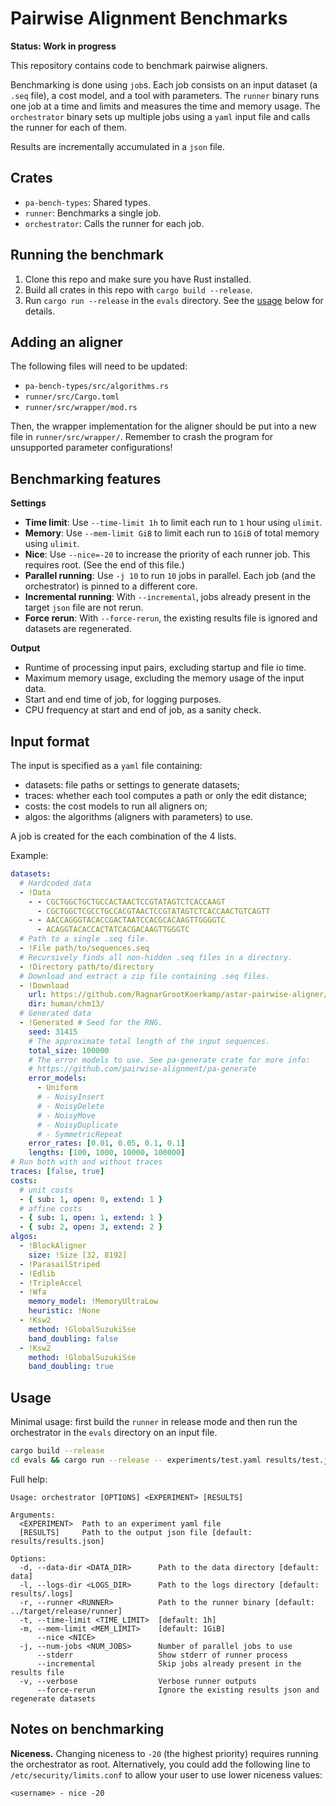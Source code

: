 # Pairwise Alignment Benchmarks

**Status: Work in progress**

This repository contains code to benchmark pairwise aligners.

Benchmarking is done using `job`s. Each job consists on an input dataset (a
`.seq` file), a cost model, and a tool with parameters. The `runner` binary runs one
job at a time and limits and measures the time and memory usage. The
`orchestrator` binary sets up multiple jobs using a `yaml` input file and calls the runner for each of them.

Results are incrementally accumulated in a `json` file.

## Crates

- `pa-bench-types`: Shared types.
- `runner`: Benchmarks a single job.
- `orchestrator`: Calls the runner for each job.

## Running the benchmark

1. Clone this repo and make sure you have Rust installed.
2. Build all crates in this repo with `cargo build --release`.
3. Run `cargo run --release` in the `evals` directory. See the [usage](#usage) below for details.

## Adding an aligner

The following files will need to be updated:

- `pa-bench-types/src/algorithms.rs`
- `runner/src/Cargo.toml`
- `runner/src/wrapper/mod.rs`

Then, the wrapper implementation for the aligner should be put into a new file
in `runner/src/wrapper/`. Remember to crash the program for unsupported parameter
configurations!

## Benchmarking features

**Settings**

- **Time limit**: Use `--time-limit 1h` to limit each run to `1` hour using `ulimit`.
- **Memory**: Use `--mem-limit GiB` to limit each run to `1GiB` of total memory using `ulimit`.
- **Nice**: Use `--nice=-20` to increase the priority of each runner job. This
  requires root. (See the end of this file.)
- **Parallel running**: Use `-j 10` to run `10` jobs in parallel. Each job (and
  the orchestrator) is pinned to a different core.
- **Incremental running**: With `--incremental`, jobs already present
  in the target `json` file are not rerun.
- **Force rerun**: With `--force-rerun`, the existing results file is ignored
  and datasets are regenerated.

**Output**

- Runtime of processing input pairs, excluding startup and file io time.
- Maximum memory usage, excluding the memory usage of the input data.
- Start and end time of job, for logging purposes.
- CPU frequency at start and end of job, as a sanity check.

## Input format

The input is specified as a `yaml` file containing:

- datasets: file paths or settings to generate datasets;
- traces: whether each tool computes a path or only the edit distance;
- costs: the cost models to run all aligners on;
- algos: the algorithms (aligners with parameters) to use.

A job is created for the each combination of the 4 lists.

Example:

```yaml
datasets:
  # Hardcoded data
  - !Data
    - - CGCTGGCTGCTGCCACTAACTCCGTATAGTCTCACCAAGT
      - CGCTGGCTCGCCTGCCACGTAACTCCGTATAGTCTCACCAACTGTCAGTT
    - - AACCAGGGTACACCGACTAATCCACGCACAAGTTGGGGTC
      - ACAGGTACACCACTATCACGACAAGTTGGGTC
  # Path to a single .seq file.
  - !File path/to/sequences.seq
  # Recursively finds all non-hidden .seq files in a directory.
  - !Directory path/to/directory
  # Download and extract a zip file containing .seq files.
  - !Download
    url: https://github.com/RagnarGrootKoerkamp/astar-pairwise-aligner/releases/download/datasets/chm13.v1.1-ont-ul.500kbps.zip
    dir: human/chm13/
  # Generated data
  - !Generated # Seed for the RNG.
    seed: 31415
    # The approximate total length of the input sequences.
    total_size: 100000
    # The error models to use. See pa-generate crate for more info:
    # https://github.com/pairwise-alignment/pa-generate
    error_models:
      - Uniform
      # - NoisyInsert
      # - NoisyDelete
      # - NoisyMove
      # - NoisyDuplicate
      # - SymmetricRepeat
    error_rates: [0.01, 0.05, 0.1, 0.1]
    lengths: [100, 1000, 10000, 100000]
# Run both with and without traces
traces: [false, true]
costs:
  # unit costs
  - { sub: 1, open: 0, extend: 1 }
  # affine costs
  - { sub: 1, open: 1, extend: 1 }
  - { sub: 2, open: 3, extend: 2 }
algos:
  - !BlockAligner
    size: !Size [32, 8192]
  - !ParasailStriped
  - !Edlib
  - !TripleAccel
  - !Wfa
    memory_model: !MemoryUltraLow
    heuristic: !None
  - !Ksw2
    method: !GlobalSuzukiSse
    band_doubling: false
  - !Ksw2
    method: !GlobalSuzukiSse
    band_doubling: true
```

## Usage

Minimal usage: first build the `runner` in release mode
and then run the orchestrator in the `evals` directory on an input file.

```sh
cargo build --release
cd evals && cargo run --release -- experiments/test.yaml results/test.json
```

Full help:

```text
Usage: orchestrator [OPTIONS] <EXPERIMENT> [RESULTS]

Arguments:
  <EXPERIMENT>  Path to an experiment yaml file
  [RESULTS]     Path to the output json file [default: results/results.json]

Options:
  -d, --data-dir <DATA_DIR>      Path to the data directory [default: data]
  -l, --logs-dir <LOGS_DIR>      Path to the logs directory [default: results/.logs]
  -r, --runner <RUNNER>          Path to the runner binary [default: ../target/release/runner]
  -t, --time-limit <TIME_LIMIT>  [default: 1h]
  -m, --mem-limit <MEM_LIMIT>    [default: 1GiB]
      --nice <NICE>
  -j, --num-jobs <NUM_JOBS>      Number of parallel jobs to use
      --stderr                   Show stderr of runner process
      --incremental              Skip jobs already present in the results file
  -v, --verbose                  Verbose runner outputs
      --force-rerun              Ignore the existing results json and regenerate datasets
```

## Notes on benchmarking

**Niceness.**
Changing niceness to `-20` (the highest priority) requires running the
orchestrator as root. Alternatively, you could add the following line to
`/etc/security/limits.conf` to allow your user to use lower niceness values:

```text
<username> - nice -20
```
